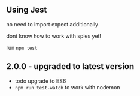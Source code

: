 ## Using Jest

no need to import expect additionally

dont know how to work with spies yet!

run `npm test`

## 2.0.0 - upgraded to latest version

- todo upgrade to ES6
- `npm run test-watch` to work with nodemon
